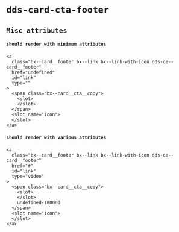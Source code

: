 # `dds-card-cta-footer`

## `Misc attributes`

####   `should render with minimum attributes`

```
<a
  class="bx--card__footer bx--link bx--link-with-icon dds-ce--card__footer"
  href="undefined"
  id="link"
  type=""
>
  <span class="bx--card__cta__copy">
    <slot>
    </slot>
  </span>
  <slot name="icon">
  </slot>
</a>

```

####   `should render with various attributes`

```
<a
  class="bx--card__footer bx--link bx--link-with-icon dds-ce--card__footer"
  href="#"
  id="link"
  type="video"
>
  <span class="bx--card__cta__copy">
    <slot>
    </slot>
    undefined-180000
  </span>
  <slot name="icon">
  </slot>
</a>

```

